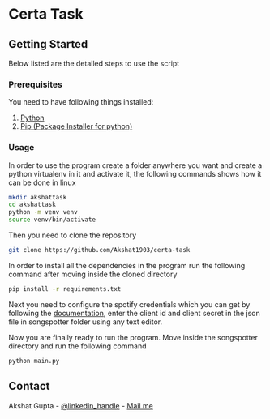 # Certa Task

## Getting Started

Below listed are the detailed steps to use the script

### Prerequisites

You need to have following things installed: 
1. [Python](https://www.python.org/downloads/)
2. [Pip (Package Installer for python)](https://pypi.org/project/pip/)

### Usage

In order to use the program create a folder anywhere you want and create a python virtualenv in it and activate it, the following commands shows how it can be done in linux

```sh
mkdir akshattask
cd akshattask
python -m venv venv
source venv/bin/activate
```

Then you need to clone the repository

```sh
git clone https://github.com/Akshat1903/certa-task
```

In order to install all the dependencies in the program run the following command after moving inside the cloned directory

```sh
pip install -r requirements.txt
```

Next you need to configure the spotify credentials which you can get by following the [documentation](https://developer.spotify.com/documentation/general/guides/authorization/app-settings/), enter the client id and client secret in the json file in songspotter folder using any text editor.

Now you are finally ready to run the program. Move inside the songspotter directory and run the following command
```sh
python main.py
```

## Contact

Akshat Gupta - [@linkedin_handle](https://www.linkedin.com/in/akshat-g-1903/) - [Mail me](mailto:akshatgupta1903@gmail.com)
